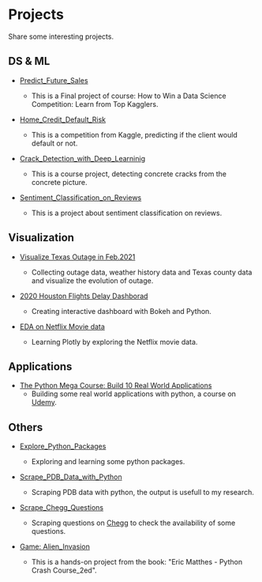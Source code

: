 # Projects
Share some interesting projects.

## DS & ML

- [Predict_Future_Sales](https://github.com/ycheng22/Predict_Future_Sales)
  - This is a Final project of course: How to Win a Data Science Competition: Learn from Top Kagglers.

- [Home_Credit_Default_Risk](https://github.com/ycheng22/Home_Credit_Default_Risk)
  - This is a competition from Kaggle, predicting if the client would default or not. 

- [Crack_Detection_with_Deep_Learninig](https://github.com/ycheng22/Crack_detection_with_Deep_Learninig)
  - This is a course project, detecting concrete cracks from the concrete picture. 

- [Sentiment_Classification_on_Reviews](https://github.com/ycheng22/Sentiment_Classification_on_Reviews)
  - This is a project about sentiment classification on reviews. 
 
## Visualization

- [Visualize Texas Outage in Feb.2021](https://github.com/ycheng22/Visualize_Texas_Outage)
  - Collecting outage data, weather history data and Texas county data and visualize the evolution of outage.
 
- [2020 Houston Flights Delay Dashborad](https://ycheng22.github.io/2020_Houston_flights_delay_dashboard/)
  - Creating interactive dashboard with Bokeh and Python.

- [EDA on Netflix Movie data](https://github.com/ycheng22/Netflix_viz)
  - Learning Plotly by exploring the Netflix movie data.

## Applications 
- [The Python Mega Course: Build 10 Real World Applications](https://github.com/ycheng22/Build_10_Real_World_Applicatoins)
  - Building some real world applications with python, a course on [Udemy](https://www.udemy.com/course/the-python-mega-course/).

## Others

- [Explore_Python_Packages](https://github.com/ycheng22/Explore_Python_Packages)
  - Exploring and learning some python packages.

- [Scrape_PDB_Data_with_Python](https://github.com/ycheng22/Scrape_PDB_data_with_Python)
  - Scraping PDB data with python, the output is usefull to my research.
 
- [Scrape_Chegg_Questions](https://github.com/ycheng22/Scrape_Chegg.com)
  - Scraping questions on [Chegg](https://www.chegg.com/homework-help/questions-and-answers/physics-archive-2021-april) to check the availability of some questions. 

- [Game: Alien_Invasion](https://github.com/ycheng22/Game_Alien_Invasion)
  - This is a hands-on project from the book: "Eric Matthes - Python Crash Course_2ed".
